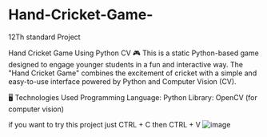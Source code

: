 # Hand-Cricket-Game-


12Th standard Project

Hand Cricket Game Using Python CV 🎮
This is a static Python-based game designed to engage younger students in a fun and interactive way. The "Hand Cricket Game" combines the excitement of cricket with a simple and easy-to-use interface powered by Python and Computer Vision (CV).

🖥️ Technologies Used
Programming Language: Python
Library: OpenCV (for computer vision)



if you want to try this project just CTRL + C then CTRL + V
![image](https://github.com/goo-cool/Hand-Cricket-Game-/assets/171398067/1f62428d-7b43-4006-a183-725cce41eb9b)
